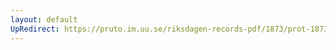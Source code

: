 ```yaml
---
layout: default
UpRedirect: https://pruto.im.uu.se/riksdagen-records-pdf/1873/prot-1873--fk--329/prot-1873--fk--329_012.pdf
---
```

